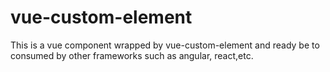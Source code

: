 # vue-custom-element

This is a vue component wrapped by vue-custom-element and ready be to consumed by other frameworks such as angular, react,etc.

